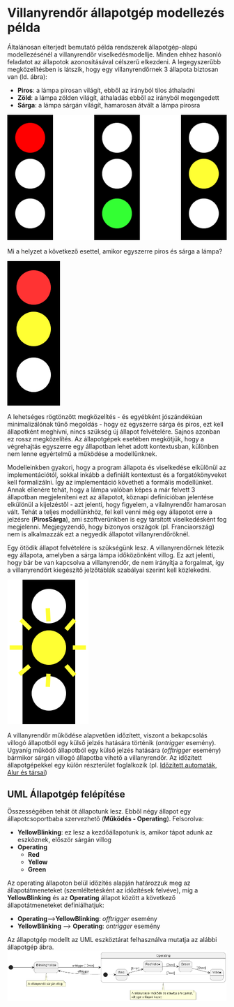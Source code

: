 # Villanyrendőr állapotgép modellezés példa

Általánosan elterjedt bemutató példa rendszerek állapotgép-alapú modellezésénél a villanyrendőr viselkedésmodellje.
Minden ehhez hasonló feladatot az állapotok azonosításával célszerű elkezdeni. A legegyszerűbb megközelítésben is látszik, hogy egy villanyrendőrnek 3 állapota biztosan van (ld. ábra):
- __Piros__: a lámpa pirosan világít, ebből az irányból tilos áthaladni
- __Zöld__: a lámpa zölden világít, áthaladás ebből az irányból megengedett
- __Sárga__: a lámpa sárgán világít, hamarosan átvált a lámpa pirosra

![traffic_light_basic](trafficlight_basic.png)

Mi a helyzet a következő esettel, amikor egyszerre piros és sárga a lámpa?

![traffic_light_redyellow](trafficlight_redyellow.png)

A lehetséges rögtönzött megközelítés - és egyébként jószándékúan minimalizálónak tűnő megoldás - hogy ez egyszerre sárga és piros, ezt kell állapotként meghívni, nincs szükség új állapot felvételére. Sajnos azonban ez rossz megközelítés. Az állapotgépek esetében megkötjük, hogy a végrehajtás egyszerre egy állapotban lehet adott kontextusban, különben nem lenne egyértelmű a működése a modellünknek.

Modelleinkben gyakori, hogy a program állapota és viselkedése elkülönül az implementációtól, sokkal inkább a definiált kontextust és a forgatókönyveket kell formalizálni. Így az implementáció követheti a formális modellünket. Annak ellenére tehát, hogy a lámpa valóban képes a már felvett 3 állapotban megjeleníteni ezt az állapotot, köznapi definícióban jelentése elkülönül a kijelzéstől - azt jelenti, hogy figyelem, a vilalnyrendőr hamarosan vált. 
Tehát a teljes modellünkhöz, fel kell venni még egy állapotot erre a jelzésre (__PirosSárga__), ami szoftverünkben is egy társított viselkedésként fog megjelenni. 
Megjegyzendő, hogy bizonyos országok (pl. Franciaország) nem is alkalmazzák ezt a negyedik állapotot villanyrendőröknél.

Egy ötödik állapot felvételére is szükségünk lesz. A villanyrendőrnek létezik egy állapota, amelyben a sárga lámpa időközönként villog. Ez azt jelenti, hogy bár be van kapcsolva a villanyrendőr, de nem irányítja a forgalmat, így a villanyrendőrt kiegészítő jelzőtáblák szabályai szerint kell közlekedni.

![traffic_light_yellowblinking](trafficlight_yellowblinking.png)

A villanyrendőr működése alapvetően időzített, viszont a bekapcsolás villogó állapotból egy külső jelzés hatására történik (_ontrigger_ esemény). Ugyaníg működő állapotból egy külső jelzés hatására (_offtrigger_ esemény) bármikor sárgán villogó állapotba vihető a villanyrendőr.
Az időzített állapotgépekkel egy külön részterület foglalkozik (pl. [Időzített automaták, Alur és társai](https://www.sciencedirect.com/science/article/pii/0304397594900108))

## UML Állapotgép felépítése

Összességében tehát öt állapotunk lesz. Ebből négy állapot egy állapotcsoportbaba szervezhető (__Működés - Operating__). Felsorolva:
- __YellowBlinking__: ez lesz a kezdőállapotunk is, amikor tápot adunk az eszköznek, először sárgán villog
- __Operating__
  - __Red__
  - __Yellow__
  - __Green__

Az operating állapoton belül időzítés alapján határozzuk meg az állapotátmeneteket (szemléltetésként az időzítések felvéve), míg a __YellowBlinking__ és az __Operating__ állapot között a következő állapotátmeneteket definiálhatjuk:
- __Operating__-->__YellowBlinking__: _offtrigger_ esemény
- __YellowBlinking__ --> __Operating__: _ontrigger_ esemény

Az állapotgép modellt az UML eszköztárat felhasználva mutatja az alábbi állapotgép ábra.
![(#fig:smtrafficlight)](sm_trafficlight.png)